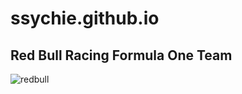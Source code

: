 # ssychie.github.io

## Red Bull Racing Formula One Team

![redbull](https://www.google.com/url?sa=i&url=https%3A%2F%2Fwww.autosport.com%2Fteam%2Fred-bull-racing%2F36469%2F&psig=AOvVaw3tOrB3JJoYk6zF_nCN-JKV&ust=1701411205278000&source=images&cd=vfe&opi=89978449&ved=0CBIQjRxqFwoTCPj3r4SM64IDFQAAAAAdAAAAABAD](https://www.google.com/url?sa=i&url=https%3A%2F%2Fwww.asphaltandrubber.com%2Fmotogp%2Fred-bull-buys-motogp%2F&psig=AOvVaw3tOrB3JJoYk6zF_nCN-JKV&ust=1701411205278000&source=images&cd=vfe&opi=89978449&ved=0CBIQjRxqFwoTCPj3r4SM64IDFQAAAAAdAAAAABAc)https://www.google.com/url?sa=i&url=https%3A%2F%2Fwww.asphaltandrubber.com%2Fmotogp%2Fred-bull-buys-motogp%2F&psig=AOvVaw3tOrB3JJoYk6zF_nCN-JKV&ust=1701411205278000&source=images&cd=vfe&opi=89978449&ved=0CBIQjRxqFwoTCPj3r4SM64IDFQAAAAAdAAAAABAc)


